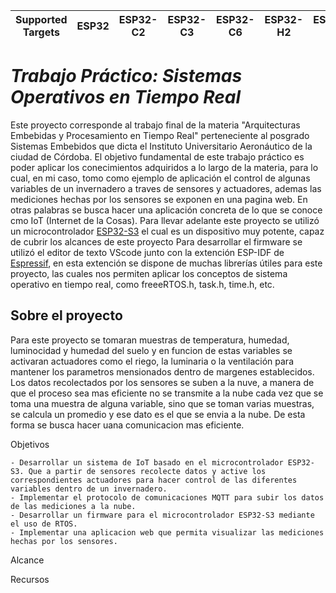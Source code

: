 | Supported Targets | ESP32 | ESP32-C2 | ESP32-C3 | ESP32-C6 | ESP32-H2 | ESP32-S2 | ESP32-S3 |
| ----------------- | ----- | -------- | -------- | -------- | -------- | -------- | -------- |

# _Trabajo Práctico: Sistemas Operativos en Tiempo Real_

Este proyecto corresponde al trabajo final de la materia "Arquitecturas Embebidas y Procesamiento en Tiempo Real" perteneciente al posgrado Sistemas Embebidos que dicta el Instituto Universitario Aeronáutico de la ciudad de Córdoba.
El objetivo fundamental de este trabajo práctico es poder aplicar los conecimientos adquiridos a lo largo de la materia, para lo cual, en mi caso, tomo como ejemplo de aplicación el control de algunas variables de un invernadero a traves de sensores y actuadores, ademas las mediciones hechas por los sensores se exponen en una pagina web. En otras palabras se busca hacer una aplicación concreta de lo que se conoce cmo IoT (Internet de la Cosas).
Para llevar adelante este proyecto se utilizó un microcontrolador [ESP32-S3](https://docs.espressif.com/projects/esp-idf/en/stable/esp32s3/hw-reference/index.html) el cual es un dispositivo muy potente, capaz de cubrir los alcances de este proyecto Para desarrollar el firmware se utilizó el editor de texto VScode junto con la extención ESP-IDF de [Espressif](https://www.espressif.com/en), en esta extención se dispone de muchas librerías útiles para este proyecto, las cuales nos permiten aplicar los conceptos de sistema operativo en tiempo real, como freeeRTOS.h, task.h, time.h, etc.

## Sobre el proyecto
Para este proyecto se tomaran muestras de temperatura, humedad, luminocidad y humedad del suelo y en funcion de estas variables se activaran actuadores como el riego, la luminaria o la ventilación para mantener los parametros mensionados dentro de margenes establecidos. Los datos recolectados por los sensores se suben a la nuve, a manera de que el proceso sea mas eficiente no se transmite a la nube cada vez que se toma una muestra de alguna variable, sino que se toman varias muestras, se calcula un promedio y ese dato es el que se envia a la nube. De esta forma se busca hacer uana comunicacion mas eficiente.

Objetivos

    - Desarrollar un sistema de IoT basado en el microcontrolador ESP32-S3. Que a partir de sensores recolecte datos y active los correspondientes actuadores para hacer control de las diferentes variables dentro de un invernadero.
    - Implementar el protocolo de comunicaciones MQTT para subir los datos de las mediciones a la nube.
    - Desarrollar un firmware para el microcontrolador ESP32-S3 mediante el uso de RTOS.
    - Implementar una aplicacion web que permita visualizar las mediciones hechas por los sensores.


Alcance

Recursos


